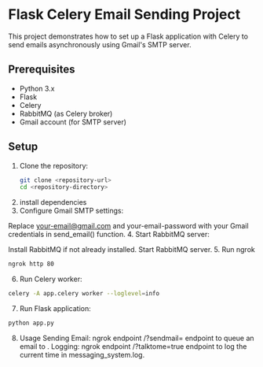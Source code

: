 # Flask Celery Email Sending Project

This project demonstrates how to set up a Flask application with Celery to send emails asynchronously using Gmail's SMTP server.

## Prerequisites

- Python 3.x
- Flask
- Celery
- RabbitMQ (as Celery broker)
- Gmail account (for SMTP server)

## Setup

1. Clone the repository:
   ```bash
   git clone <repository-url>
   cd <repository-directory>
2. install dependencies
3. Configure Gmail SMTP settings:

Replace your-email@gmail.com and your-email-password with your Gmail credentials in send_email() function.
4. Start RabbitMQ server:

Install RabbitMQ if not already installed.
Start RabbitMQ server.
5. Run  ngrok
```bash
ngrok http 80
```
6. Run Celery worker:
```bash
celery -A app.celery worker --loglevel=info
```
7. Run Flask application:
```bash
python app.py
```
8. Usage
Sending Email: ngrok endpoint /?sendmail=<recipient-email> endpoint to queue an email to <recipient-email>.
Logging: ngrok endpoint /?talktome=true endpoint to log the current time in messaging_system.log.
